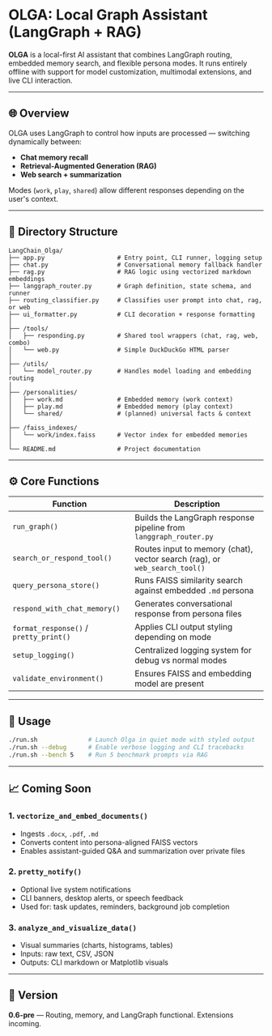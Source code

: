 # OLGA: Local Graph Assistant (LangGraph + RAG)

**OLGA** is a local-first AI assistant that combines LangGraph routing, embedded memory search, and flexible persona modes. It runs entirely offline with support for model customization, multimodal extensions, and live CLI interaction.

---

## 🌐 Overview

OLGA uses LangGraph to control how inputs are processed — switching dynamically between:
- **Chat memory recall**
- **Retrieval-Augmented Generation (RAG)**
- **Web search + summarization**

Modes (`work`, `play`, `shared`) allow different responses depending on the user's context.

---

## 📁 Directory Structure

```
LangChain_Olga/
├── app.py                    # Entry point, CLI runner, logging setup
├── chat.py                   # Conversational memory fallback handler
├── rag.py                    # RAG logic using vectorized markdown embeddings
├── langgraph_router.py       # Graph definition, state schema, and runner
├── routing_classifier.py     # Classifies user prompt into chat, rag, or web
├── ui_formatter.py           # CLI decoration + response formatting
│
├── /tools/
│   ├── responding.py         # Shared tool wrappers (chat, rag, web, combo)
│   └── web.py                # Simple DuckDuckGo HTML parser
│
├── /utils/
│   └── model_router.py       # Handles model loading and embedding routing
│
├── /personalities/
│   ├── work.md               # Embedded memory (work context)
│   ├── play.md               # Embedded memory (play context)
│   └── shared/               # (planned) universal facts & context
│
├── /faiss_indexes/
│   └── work/index.faiss      # Vector index for embedded memories
│
└── README.md                 # Project documentation
```

---

## ⚙️ Core Functions

| Function | Description |
|---------|-------------|
| `run_graph()` | Builds the LangGraph response pipeline from `langgraph_router.py` |
| `search_or_respond_tool()` | Routes input to memory (chat), vector search (rag), or `web_search_tool()` |
| `query_persona_store()` | Runs FAISS similarity search against embedded `.md` persona |
| `respond_with_chat_memory()` | Generates conversational response from persona files |
| `format_response()` / `pretty_print()` | Applies CLI output styling depending on mode |
| `setup_logging()` | Centralized logging system for debug vs normal modes |
| `validate_environment()` | Ensures FAISS and embedding model are present |

---

## 🚀 Usage

```bash
./run.sh              # Launch Olga in quiet mode with styled output
./run.sh --debug      # Enable verbose logging and CLI tracebacks
./run.sh --bench 5    # Run 5 benchmark prompts via RAG
```

---

## 📈 Coming Soon

### 1. `vectorize_and_embed_documents()`
- Ingests `.docx`, `.pdf`, `.md`
- Converts content into persona-aligned FAISS vectors
- Enables assistant-guided Q&A and summarization over private files

### 2. `pretty_notify()`
- Optional live system notifications
- CLI banners, desktop alerts, or speech feedback
- Used for: task updates, reminders, background job completion

### 3. `analyze_and_visualize_data()`
- Visual summaries (charts, histograms, tables)
- Inputs: raw text, CSV, JSON
- Outputs: CLI markdown or Matplotlib visuals

---

## 🔖 Version
**0.6-pre** — Routing, memory, and LangGraph functional. Extensions incoming.

